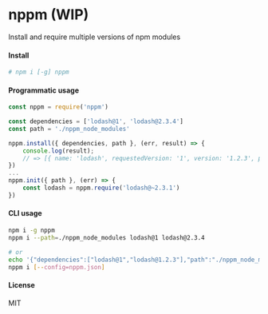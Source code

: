 nppm (WIP)
====
Install and require multiple versions of npm modules

#### Install
```sh
# npm i [-g] nppm
```

#### Programmatic usage

```js
const nppm = require('nppm')

const dependencies = ['lodash@1', 'lodash@2.3.4']
const path = './nppm_node_modules'

nppm.install({ dependencies, path }, (err, result) => {
	console.log(result);
	// => [{ name: 'lodash', requestedVersion: '1', version: '1.2.3', path: '...'}, ...]
})
...
nppm.init({ path }, (err) => {
	const lodash = nppm.require('lodash@~2.3.1')
})
```

#### CLI usage

```sh
npm i -g nppm
nppm i --path=./nppm_node_modules lodash@1 lodash@2.3.4

# or
echo '{"dependencies":["lodash@1","lodash@1.2.3"],"path":"./nppm_node_modules"}' >> nppm.json
nppm i [--config=nppm.json]
```

#### License
MIT